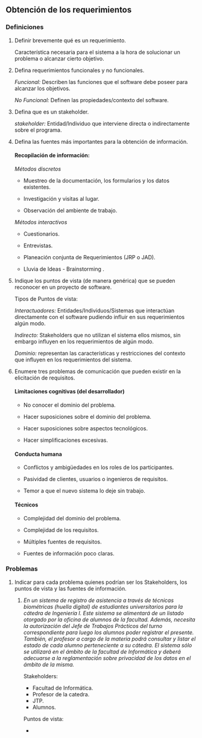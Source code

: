 ## Obtención de los requerimientos

### Definiciones

1. Definir brevemente qué es un requerimiento. 

    Característica  necesaria para el sistema a la hora de solucionar un problema o alcanzar cierto objetivo. 

2. Defina requerimientos funcionales y no funcionales.

    *Funcional:* Describen las funciones que el software debe poseer para alcanzar los objetivos.


    *No Funcional:* Definen las propiedades/contexto del software. 


3. Defina que es un stakeholder. 

    *stakeholder:* Entidad/Individuo que interviene directa o indirectamente sobre el programa. 

4. Defina las fuentes más importantes para la obtención de información. 

    #### Recopilación de información: ​

    *Métodos discretos​*
    ​

    - Muestreo de la documentación, los formularios y los datos existentes.​

    - Investigación y visitas al lugar.​

    - Observación del ambiente de trabajo.​


    *Métodos interactivos​*


    - Cuestionarios.​

    - Entrevistas.​

    - Planeación conjunta de Requerimientos (JRP o JAD).​

    - Lluvia de Ideas - Brainstorming .

5. Indique los puntos de vista (de manera genérica) que se pueden reconocer en un proyecto de software.

    Tipos de Puntos de vista: 

    *Interactuadores:* Entidades/Individuos/Sistemas que interactúan directamente con el software pudiendo influir en sus requerimientos algún modo.

    *Indirecto:* Stakeholders que no utilizan el sistema ellos mismos, sin embargo influyen en los requerimientos de algún modo.

    *Dominio:* representan las características y restricciones del contexto que influyen en los requerimientos del sistema.
    
6. Enumere tres problemas de comunicación que pueden existir en la elicitación de requisitos. 

    #### ​Limitaciones cognitivas (del desarrollador)​

    - No conocer el dominio del problema.​

    - Hacer suposiciones sobre el dominio del problema.​

    - Hacer suposiciones sobre aspectos tecnológicos.​

    - Hacer simplificaciones excesivas.​

    #### Conducta humana​

    - Conflictos y ambigüedades en los roles de los participantes.​

    - Pasividad de clientes, usuarios o ingenieros de requisitos.​

    - Temor a que el nuevo sistema lo deje sin trabajo.​

    #### Técnicos ​

    - Complejidad del dominio del problema.​

    - Complejidad de los requisitos.​

    - Múltiples fuentes de requisitos.​

    - Fuentes de información poco claras.


### Problemas

1. Indicar para cada problema quienes podrían ser los Stakeholders, los puntos de vista y las fuentes de información.

    1. *En un sistema de registro de asistencia a través de técnicas biométricas (huella digital) de estudiantes universitarios para la cátedra de Ingeniería I. Este sistema se alimentará de un listado otorgado por la oficina de alumnos de la facultad. Además, necesita la autorización del Jefe de Trabajos Prácticos del turno correspondiente para luego los alumnos poder registrar el presente. También, el profesor a cargo de la materia podrá consultar y listar el estado de cada alumno perteneciente a su cátedra. El sistema sólo se utilizará en el ámbito de la facultad de Informática y deberá adecuarse a la reglamentación sobre privacidad de los datos en el ámbito de la misma.*

        Stakeholders:
        
        - Facultad de Informática.
        - Profesor de la catedra. 
        - JTP.
        - Alumnos.

        Puntos de vista: 
        
        -


